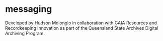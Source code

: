 # messaging

Developed by Hudson Molonglo in collaboration with GAIA Resources and Recordkeeping Innovation
as part of the Queensland State Archives Digital Archiving Program.
